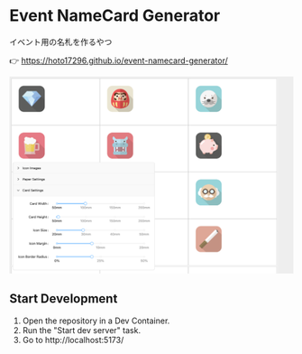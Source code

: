 # Event NameCard Generator
イベント用の名札を作るやつ

👉 https://hoto17296.github.io/event-namecard-generator/

![](image.png)

## Start Development
1. Open the repository in a Dev Container.
2. Run the "Start dev server" task.
3. Go to http://localhost:5173/